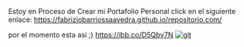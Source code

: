 Estoy en Proceso de Crear mi Portafolio Personal
click en el siguiente enlace: https://fabriziobarriossaavedra.github.io/repositorio.com/

por el momento esta asi ;)
https://ibb.co/D5Qbv7N
<a href="https://ibb.co/D5Qbv7N"><img src="https://i.ibb.co/hDVM4Kk/git.jpg" alt="git" border="0" /></a>